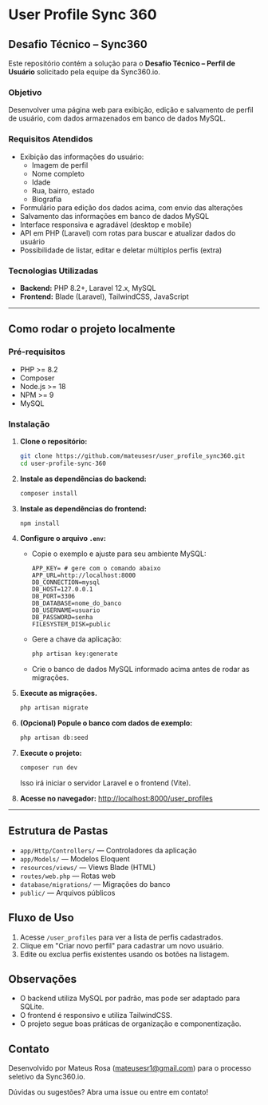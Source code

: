 # User Profile Sync 360

## Desafio Técnico – Sync360

Este repositório contém a solução para o **Desafio Técnico – Perfil de Usuário** solicitado pela equipe da Sync360.io.

### Objetivo
Desenvolver uma página web para exibição, edição e salvamento de perfil de usuário, com dados armazenados em banco de dados MySQL.

### Requisitos Atendidos
- Exibição das informações do usuário:
  - Imagem de perfil
  - Nome completo
  - Idade
  - Rua, bairro, estado
  - Biografia
- Formulário para edição dos dados acima, com envio das alterações
- Salvamento das informações em banco de dados MySQL
- Interface responsiva e agradável (desktop e mobile)
- API em PHP (Laravel) com rotas para buscar e atualizar dados do usuário
- Possibilidade de listar, editar e deletar múltiplos perfis (extra)

### Tecnologias Utilizadas
- **Backend:** PHP 8.2+, Laravel 12.x, MySQL
- **Frontend:** Blade (Laravel), TailwindCSS, JavaScript

---

## Como rodar o projeto localmente

### Pré-requisitos
- PHP >= 8.2
- Composer
- Node.js >= 18
- NPM >= 9
- MySQL

### Instalação

1. **Clone o repositório:**
   ```bash
   git clone https://github.com/mateusesr/user_profile_sync360.git
   cd user-profile-sync-360
   ```

2. **Instale as dependências do backend:**
   ```bash
   composer install
   ```

3. **Instale as dependências do frontend:**
   ```bash
   npm install
   ```

4. **Configure o arquivo `.env`:**
   - Copie o exemplo e ajuste para seu ambiente MySQL:
     ```env
     APP_KEY= # gere com o comando abaixo
     APP_URL=http://localhost:8000
     DB_CONNECTION=mysql
     DB_HOST=127.0.0.1
     DB_PORT=3306
     DB_DATABASE=nome_do_banco
     DB_USERNAME=usuario
     DB_PASSWORD=senha
     FILESYSTEM_DISK=public
     ```
   - Gere a chave da aplicação:
     ```bash
     php artisan key:generate
     ```
   - Crie o banco de dados MySQL informado acima antes de rodar as migrações.

5. **Execute as migrações.**
   ```bash
   php artisan migrate
   ```

6. **(Opcional) Popule o banco com dados de exemplo:**
   ```bash
   php artisan db:seed
   ```

7. **Execute o projeto:**
   ```bash
   composer run dev
   ```
   Isso irá iniciar o servidor Laravel e o frontend (Vite).

8. **Acesse no navegador:**
   [http://localhost:8000/user_profiles](http://localhost:8000/user_profiles)

---

## Estrutura de Pastas
- `app/Http/Controllers/` — Controladores da aplicação
- `app/Models/` — Modelos Eloquent
- `resources/views/` — Views Blade (HTML)
- `routes/web.php` — Rotas web
- `database/migrations/` — Migrações do banco
- `public/` — Arquivos públicos

## Fluxo de Uso
1. Acesse `/user_profiles` para ver a lista de perfis cadastrados.
2. Clique em "Criar novo perfil" para cadastrar um novo usuário.
3. Edite ou exclua perfis existentes usando os botões na listagem.


## Observações
- O backend utiliza MySQL por padrão, mas pode ser adaptado para SQLite.
- O frontend é responsivo e utiliza TailwindCSS.
- O projeto segue boas práticas de organização e componentização.

## Contato
Desenvolvido por Mateus Rosa (<mateusesr1@gmail.com>) para o processo seletivo da Sync360.io.

Dúvidas ou sugestões? Abra uma issue ou entre em contato!